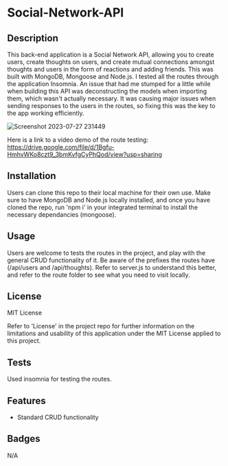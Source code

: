 # Social-Network-API

## Description

This back-end application is a Social Network API, allowing you to create users, create thoughts on users, and create mutual connections amongst thoughts and users in the form of reactions and adding friends. This was built with MongoDB, Mongoose and Node.js. I tested all the routes through the application Insomnia. An issue that had me stumped for a little while when building this API was deconstructing the models when importing them, which wasn't actually necessary. It was causing major issues when sending responses to the users in the routes, so fixing this was the key to the app working efficiently.

![Screenshot 2023-07-27 231449](https://github.com/ThomasSzentirmay/Tech-Blog/assets/132217664/cb92ac5e-e55b-4539-8416-88067075a374)

Here is a link to a video demo of the route testing: https://drive.google.com/file/d/1Bgfu-HmhvWKo8czt9_3bmKvfgCyPhQod/view?usp=sharing

## Installation

Users can clone this repo to their local machine for their own use. Make sure to have MongoDB and Node.js locally installed, and once you have cloned the repo, run 'npm i' in your integrated terminal to install the necessary dependancies (mongoose).

## Usage

Users are welcome to tests the routes in the project, and play with the general CRUD functionality of it. Be aware of the prefixes the routes have (/api/users and /api/thoughts). Refer to server.js to understand this better, and refer to the route folder to see what you need to visit locally.

## License

MIT License

Refer to 'License' in the project repo for further information on the limitations and usability of this application under the MIT License applied to this project.

## Tests

Used insomnia for testing the routes.

## Features

- Standard CRUD functionality

## Badges

N/A

  
